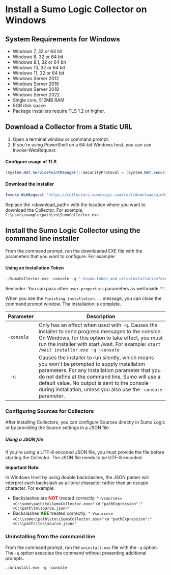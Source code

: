 # Install a Sumo Logic Collector on Windows
## System Requirements for Windows

* Windows 7, 32 or 64 bit
* Windows 8, 32 or 64 bit
* Windows 8.1, 32 or 64 bit
* Windows 10, 32 or 64 bit
* Windows 11, 32 or 64 bit
* Windows Server 2012
* Windows Server 2016
* Windows Server 2019
* Windows Server 2022
* Single core, 512MB RAM
* 8GB disk space
* Package installers require TLS 1.2 or higher.

## Download a Collector from a Static URL

1. Open a terminal window or command prompt.
2. If you're using PowerShell on a 64-bit Windows host, you can use Invoke-WebRequest:

#### Configure usage of TLS

```powershell
[System.Net.ServicePointManager]::SecurityProtocol = [System.Net.SecurityProtocolType]'Tls,Tls11,Tls12'
```

#### Download the installer
```powershell
Invoke-WebRequest 'https://collectors.sumologic.com/rest/download/win64' -outfile '<download_path>\SumoCollector.exe'
```

Replace the <download_path> with the location where you want to download the Collector. For example, `C:\user\example\path\to\SumoCollector.exe`

## Install the Sumo Logic Collector using the command line installer

From the command prompt, run the downloaded EXE file with the parameters that you want to configure. For example:

#### Using an Installation Token

```powershell
./SumoCollector.exe -console -q "-Vsumo.token_and_url=<installationToken>" "-Vsources=<filepath>"
```

Reminder: You can pass other `user.properties` parameters as well inside `""`.

When you see the `Finishing installation...` message, you can close the command prompt window. The installation is complete.

| Parameter | Description |
|---|---|
| `-console`| Only has an effect when used with `-q`. Causes the installer to send progress messages to the console. On Windows, for this option to take effect, you must run the installer with start /wait. For example: `start /wait installer.exe -q -console` |
|` -q` |  Causes the installer to run silently, which means you won't be prompted to supply installation parameters. For any installation parameter that you do not define at the command line, Sumo will use a default value. No output is sent to the console during installation, unless you also use the `-console` parameter. |

### Configuring Sources for Collectors

After installing Collectors, you can configure Sources directly in Sumo Logic or by providing the Source settings in a JSON file.

##### Using a JSON file

If you're using a UTF-8 encoded JSON file, you must provide the file before starting the Collector. The JSON file needs to be UTF-8 encoded.

**Important Note:**

In Windows Host by using double backslashes, the JSON parser will interpret each backslash as a literal character rather than an escape character. For example:

* Backslashes are **<span style="color:red">NOT</span>** treated correctly:
 `"-Vsources=<C:\some\path\to\SumoCollector.exe>"` or `"pathExpression":"<C:\path\to\source.json>"`
* Backslashes **<span style="color:green">ARE </span>** treated correctly: 
  `"-Vsources=<C:\\some\\path\\to\\SumoCollector.exe>"` or `"pathExpression":"<C:\\path\\to\\source.json>"`

### Uninstalling from the command line

From the command prompt, run the `uninstall.exe` file with the `-q` option. The `-q` option executes the command without presenting additional prompts.

```powershell
./uninstall.exe -q -console
```

